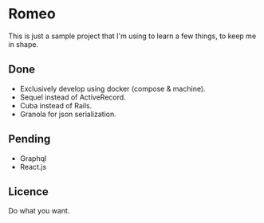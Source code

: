 # Romeo

This is just a sample project that I'm using to learn a few things, to keep me in shape. 

## Done

* Exclusively develop using docker (compose & machine).
* Sequel instead of ActiveRecord.
* Cuba instead of Rails.
* Granola for json serialization. 

## Pending

* Graphql
* React.js


## Licence

Do what you want. 
